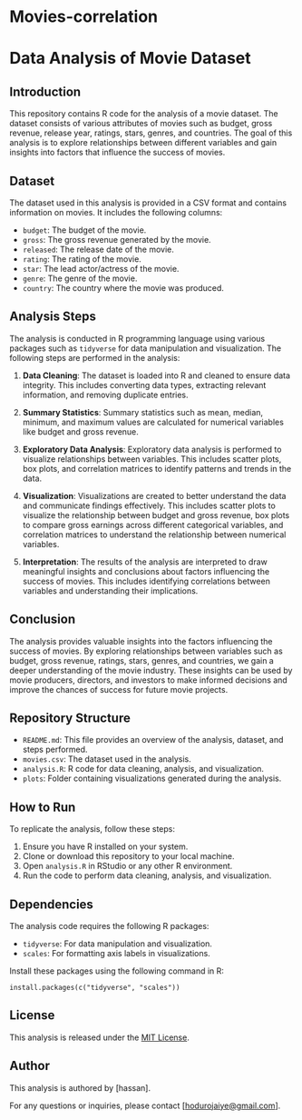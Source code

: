# Movies-correlation
# Data Analysis of Movie Dataset

## Introduction
This repository contains R code for the analysis of a movie dataset. The dataset consists of various attributes of movies such as budget, gross revenue, release year, ratings, stars, genres, and countries. The goal of this analysis is to explore relationships between different variables and gain insights into factors that influence the success of movies.

## Dataset
The dataset used in this analysis is provided in a CSV format and contains information on movies. It includes the following columns:

- `budget`: The budget of the movie.
- `gross`: The gross revenue generated by the movie.
- `released`: The release date of the movie.
- `rating`: The rating of the movie.
- `star`: The lead actor/actress of the movie.
- `genre`: The genre of the movie.
- `country`: The country where the movie was produced.

## Analysis Steps
The analysis is conducted in R programming language using various packages such as `tidyverse` for data manipulation and visualization. The following steps are performed in the analysis:

1. **Data Cleaning**: The dataset is loaded into R and cleaned to ensure data integrity. This includes converting data types, extracting relevant information, and removing duplicate entries.

2. **Summary Statistics**: Summary statistics such as mean, median, minimum, and maximum values are calculated for numerical variables like budget and gross revenue.

3. **Exploratory Data Analysis**: Exploratory data analysis is performed to visualize relationships between variables. This includes scatter plots, box plots, and correlation matrices to identify patterns and trends in the data.

4. **Visualization**: Visualizations are created to better understand the data and communicate findings effectively. This includes scatter plots to visualize the relationship between budget and gross revenue, box plots to compare gross earnings across different categorical variables, and correlation matrices to understand the relationship between numerical variables.

5. **Interpretation**: The results of the analysis are interpreted to draw meaningful insights and conclusions about factors influencing the success of movies. This includes identifying correlations between variables and understanding their implications.

## Conclusion
The analysis provides valuable insights into the factors influencing the success of movies. By exploring relationships between variables such as budget, gross revenue, ratings, stars, genres, and countries, we gain a deeper understanding of the movie industry. These insights can be used by movie producers, directors, and investors to make informed decisions and improve the chances of success for future movie projects.

## Repository Structure
- `README.md`: This file provides an overview of the analysis, dataset, and steps performed.
- `movies.csv`: The dataset used in the analysis.
- `analysis.R`: R code for data cleaning, analysis, and visualization.
- `plots`: Folder containing visualizations generated during the analysis.

## How to Run
To replicate the analysis, follow these steps:
1. Ensure you have R installed on your system.
2. Clone or download this repository to your local machine.
3. Open `analysis.R` in RStudio or any other R environment.
4. Run the code to perform data cleaning, analysis, and visualization.

## Dependencies
The analysis code requires the following R packages:
- `tidyverse`: For data manipulation and visualization.
- `scales`: For formatting axis labels in visualizations.

Install these packages using the following command in R:
```
install.packages(c("tidyverse", "scales"))
```

## License
This analysis is released under the [MIT License](LICENSE).

## Author
This analysis is authored by [hassan].

For any questions or inquiries, please contact [hodurojaiye@gmail.com].
